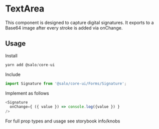 # TextArea

This component is designed to capture digital signatures. It exports to a Base64 image after every stroke is added via onChange.

## Usage

Install

```javascript
yarn add @salo/core-ui
```

Include

```javascript
import Signature from '@salo/core-ui/Forms/Signature';
```

Implement as follows

```javascript
<Signature 
  onChange={ ({ value }) => console.log({value }) }
/>
```

For full prop types and usage see storybook info/knobs